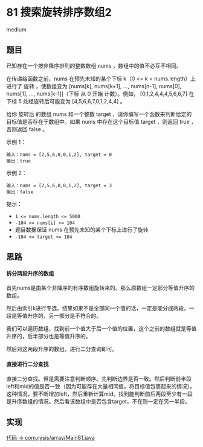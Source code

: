 # 81 搜索旋转排序数组2

medium

## 题目

已知存在一个按非降序排列的整数数组 nums ，数组中的值不必互不相同。

在传递给函数之前，nums 在预先未知的某个下标 k（0 <= k < nums.length）上进行了 旋转 ，使数组变为 [nums[k], nums[k+1], ..., nums[n-1], nums[0], nums[1], ..., nums[k-1]]（下标 从 0 开始 计数）。例如， [0,1,2,4,4,4,5,6,6,7] 在下标 5 处经旋转后可能变为 [4,5,6,6,7,0,1,2,4,4] 。

给你 旋转后 的数组 nums 和一个整数 target ，请你编写一个函数来判断给定的目标值是否存在于数组中。如果 nums 中存在这个目标值 target ，则返回 true ，否则返回 false 。

示例 1：
```
输入：nums = [2,5,6,0,0,1,2], target = 0
输出：true
```
示例 2：
```
输入：nums = [2,5,6,0,0,1,2], target = 3
输出：false
```

提示：

- `1 <= nums.length <= 5000`
- `-104 <= nums[i] <= 104`
- 题目数据保证 nums 在预先未知的某个下标上进行了旋转
- `-104 <= target <= 104`

## 思路

#### 拆分两段升序的数组

首先nums是由某个非降序的有序数组旋转来的。那么原数组一定部分等值升序的数组。

然后由索引k进行专选。结果如果不是全部同一个值的话，一定是能分成两段。一段是等值升序的，另一部分是不符合的。

我们可以遍历数组，找到前一个值大于后一个值的位置，这个之前的数组就是等值升序的，后半部分也是等值升序的。

然后对这两段升序的数组，进行二分查询即可。

#### 直接进行二分查找

直接二分查找。但是需要注意判断顺序。先判断边界是否一致。然后判断前半段left和mid的值是否一致（因为可能存在大量相同值，将目标值包裹起来的情况）。
这种情况，要不断增加left，然后重新计算mid。找到能判断前后两段至少有一段是升序数组的情况。然后看该数组中是否包含target，不在则一定在另一半段。

## 实现

[代码 -> com.rysis/array/Main81.java](../../src/com/rysis/array/Main81.java)